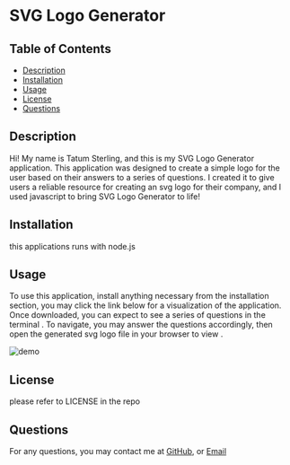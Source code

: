 # SVG Logo Generator

## Table of Contents
- [Description](#description)
- [Installation](#installation)
- [Usage](#usage)
- [License](#license)
- [Questions](#questions)

## Description
Hi! My name is Tatum Sterling, and this is my SVG Logo Generator application. This application was designed to create a simple logo for the user based on their answers to a series of questions. I created it to give users a reliable resource for creating an svg logo for their company, and I used javascript to bring SVG Logo Generator to life!
        
## Installation
this applications runs with node.js
        
## Usage
To use this application, install anything necessary from the installation section, you may click the link below for a visualization of the application. Once downloaded, you can expect to see a series of questions in the terminal . To navigate, you may answer the questions accordingly, then open the generated svg logo file in your browser to view .

![demo](https://drive.google.com/file/d/1CBmmM9Os4UqYu2PF5gcbLnU2EOcQzhDg/view?usp=drive_link)

        
## License
please refer to LICENSE in the repo
        
  
## Questions
For any questions, you may contact me at 
[GitHub](https://github.com/tatumsterling),
or [Email](mailto:tatumoakley29@hotmail.com)
